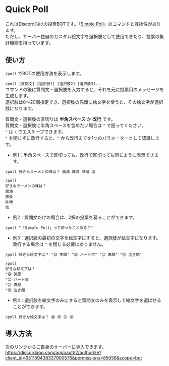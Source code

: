 # Quick Poll
これはDiscord向けの投票BOTです。「[Simple Poll](https://top.gg/bot/simplepoll)」のコマンドと互換性があります。  
ただし、サーバー独自のカスタム絵文字を選択肢として使用できたり、投票の集計機能を持っています。  

## 使い方
`/poll` でBOTの使用方法を表示します。  
  
`/poll [質問文] [選択肢1] [選択肢2] [選択肢3]...`  
コマンドの後に質問文・選択肢を入力すると、それを元に投票用のメッセージを生成します。  
選択肢は0～20個指定でき、選択肢の先頭に絵文字を使うと、その絵文字が選択肢になります。  
  
質問文・選択肢の区切りは **半角スペース** か **改行** です。  
質問文・選択肢に半角スペースを含めたい場合は `"` で囲ってください。  
`"` は `\` でエスケープできます。  
`"` を閉じずに改行すると、`"` から改行までを1つのパラメーターとして認識します。  
  
- 例1：半角スペースで区切っても、改行で区切っても同じように表示できます。
```
/poll 好きなラーメンの味は？ 醤油 豚骨 味噌 塩

/poll
好きなラーメンの味は？
醤油
豚骨
味噌
塩
```
  
- 例2：質問文だけの場合は、2択の投票を募ることができます。
```
/poll "「Simple Poll」って使ったことある？"
```
  
- 例3：選択肢の最初の文字を絵文字にすると、選択肢が絵文字になります。改行する場合は `"` を閉じる必要はありません。
```
/poll 好きな絵文字は？ "😄 笑顔" "😍 ハート目" "😐 真顔" "😢 泣き顔"

/poll
好きな絵文字は？
"😄 笑顔
"😍 ハート目
"😐 真顔
"😢 泣き顔
```
  
- 例4：選択肢を絵文字のみにすると質問文のみを表示して絵文字を選ばせることができます。
```
/poll 好きな絵文字は？ 😄 😍 😐 😢
```

## 導入方法
次のリンクからご自身のサーバーに導入できます。  
https://discordapp.com/api/oauth2/authorize?client_id=631159438337900575&permissions=85056&scope=bot  

